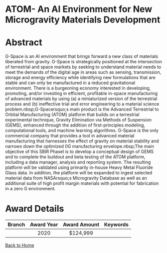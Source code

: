 
ATOM- An AI Environment for New Microgravity Materials Development
==================================================================

# Abstract


G-Space is an AI environment that brings forward a new class of materials liberated from gravity. G-Space is strategically positioned at the intersection of terrestrial and space markets by seeking to understand material needs to meet the demands of the digital age in areas such as sensing, transmission, storage and energy efficiency while identifying new formulations that are stable and can only be manufactured in a reduced gravitational environment. There is a burgeoning economy interested in developing, promoting, and/or investing in efficient, profitable in-space manufacturing of advanced materials by using (a) a miniaturized version of the terrestrial process and (b) ineffective trial and error engineering to a material science problem.nbsp;G-Spacersquo;s main product is the Advanced Terrestrial to Orbital Manufacturing (ATOM) platform that builds on a terrestrial experimental technique, Gravity Elimination via Methods of Suspension (GEMS), enhanced through the addition of first-principles modeling, computational tools, and machine learning algorithms. G-Space is the only commercial company that provides a tool in advanced material manufacturing that harnesses the effect of gravity on material stability and narrows down the optimized 0G manufacturing envelope.nbsp;The main objective of this SBIR PhaseI is to develop a conceptual design of GEMS and to complete the buildout and beta testing of the ATOM platform, including a data manager, analysis and reporting system. The resulting platform will be validated using primarily in-house Heavy Metal Fluoride Glass data. In addition, the platform will be expanded to ingest selected material data from NASArsquo;s Microgravity Database as well as an additional suite of high profit margin materials with potential for fabrication in a zero G environment.  

# Award Details

|Branch|Award Year|Award Amount|Keywords|
| :---: | :---: | :---: | :---: |
||2020|$124,999||
  
  


[Back to Home](https://github.com/chrischow/dod_sbir_awards/CC/#670)